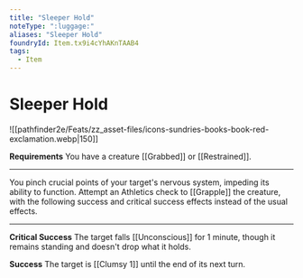 ```yaml
---
title: "Sleeper Hold"
noteType: ":luggage:"
aliases: "Sleeper Hold"
foundryId: Item.tx9i4cYhAKnTAAB4
tags:
  - Item
---
```


# Sleeper Hold
![[pathfinder2e/Feats/zz_asset-files/icons-sundries-books-book-red-exclamation.webp|150]]

**Requirements** You have a creature [[Grabbed]] or [[Restrained]].

* * *

You pinch crucial points of your target's nervous system, impeding its ability to function. Attempt an Athletics check to [[Grapple]] the creature, with the following success and critical success effects instead of the usual effects.

* * *

**Critical Success** The target falls [[Unconscious]] for 1 minute, though it remains standing and doesn't drop what it holds.

**Success** The target is [[Clumsy 1]] until the end of its next turn.
